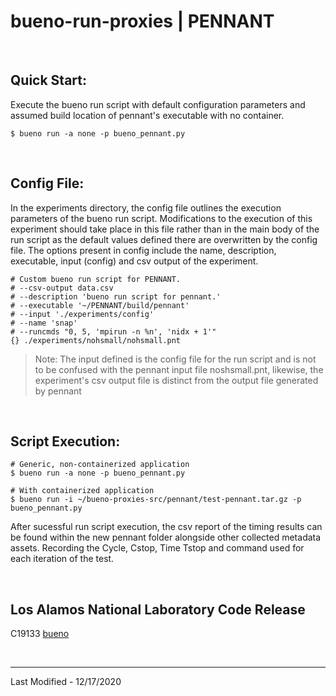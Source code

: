 # bueno-run-proxies | PENNANT

<br/>

## Quick Start:
Execute the bueno run script with default configuration parameters and
assumed build location of pennant's executable with no container.
```Shell
$ bueno run -a none -p bueno_pennant.py
```

<br/>

## Config File:
In the experiments directory, the config file outlines the execution parameters
of the bueno run script. Modifications to the execution of this experiment
should take place in this file rather than in the main body of the run script
as the default values defined there are overwritten by the config file. The
options present in config include the name, description, executable, input 
(config) and csv output of the experiment.
```
# Custom bueno run script for PENNANT.
# --csv-output data.csv
# --description 'bueno run script for pennant.'
# --executable '~/PENNANT/build/pennant'
# --input './experiments/config'
# --name 'snap'
# --runcmds "0, 5, 'mpirun -n %n', 'nidx + 1'"
{} ./experiments/nohsmall/nohsmall.pnt
```

> Note:
> The input defined is the config file for the run script and is not to be
> confused with the pennant input file noshsmall.pnt, likewise, the
> experiment's csv output file is distinct from the output file generated by
> pennant

<br/>

## Script Execution:
```Shell
# Generic, non-containerized application
$ bueno run -a none -p bueno_pennant.py

# With containerized application
$ bueno run -i ~/bueno-proxies-src/pennant/test-pennant.tar.gz -p 
bueno_pennant.py
```

After sucessful run script execution, the csv report of the timing results
can be found within the new pennant folder alongside other collected metadata
assets. Recording the Cycle, Cstop, Time Tstop and command used for each
iteration of the test.

<br/>

## Los Alamos National Laboratory Code Release
C19133 [bueno](https://github.com/lanl/bueno)

<br/>

-------------------------------------------------------------------------------
Last Modified - 12/17/2020